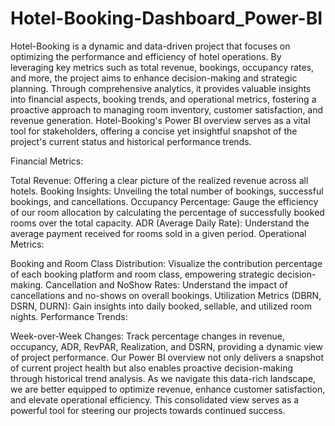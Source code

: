 # Hotel-Booking-Dashboard_Power-BI
Hotel-Booking is a dynamic and data-driven project that focuses on optimizing the performance and efficiency of hotel operations. By leveraging key metrics such as total revenue, bookings, occupancy rates, and more, the project aims to enhance decision-making and strategic planning. Through comprehensive analytics, it provides valuable insights into financial aspects, booking trends, and operational metrics, fostering a proactive approach to managing room inventory, customer satisfaction, and revenue generation. Hotel-Booking's Power BI overview serves as a vital tool for stakeholders, offering a concise yet insightful snapshot of the project's current status and historical performance trends.

Financial Metrics:

Total Revenue: Offering a clear picture of the realized revenue across all hotels.
Booking Insights: Unveiling the total number of bookings, successful bookings, and cancellations.
Occupancy Percentage: Gauge the efficiency of our room allocation by calculating the percentage of successfully booked rooms over the total capacity.
ADR (Average Daily Rate): Understand the average payment received for rooms sold in a given period.
Operational Metrics:

Booking and Room Class Distribution: Visualize the contribution percentage of each booking platform and room class, empowering strategic decision-making.
Cancellation and NoShow Rates: Understand the impact of cancellations and no-shows on overall bookings.
Utilization Metrics (DBRN, DSRN, DURN): Gain insights into daily booked, sellable, and utilized room nights.
Performance Trends:

Week-over-Week Changes: Track percentage changes in revenue, occupancy, ADR, RevPAR, Realization, and DSRN, providing a dynamic view of project performance.
Our Power BI overview not only delivers a snapshot of current project health but also enables proactive decision-making through historical trend analysis. As we navigate this data-rich landscape, we are better equipped to optimize revenue, enhance customer satisfaction, and elevate operational efficiency. This consolidated view serves as a powerful tool for steering our projects towards continued success.








